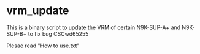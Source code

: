 # vrm_update
This is a binary script to update the VRM of certain N9K-SUP-A+ and N9K-SUP-B+ to fix bug CSCwd65255

Plesae read "How to use.txt"
